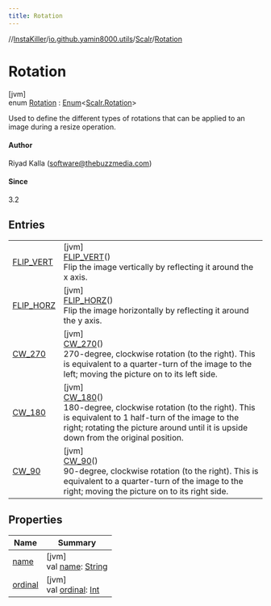 ```yaml
---
title: Rotation
---
```

//[InstaKiller](../../../../index.html)/[io.github.yamin8000.utils](../../index.html)/[Scalr](../index.html)/[Rotation](index.html)



# Rotation



[jvm]\
enum [Rotation](index.html) : [Enum](https://kotlinlang.org/api/latest/jvm/stdlib/kotlin/-enum/index.html)&lt;[Scalr.Rotation](index.html)&gt; 

Used to define the different types of rotations that can be applied to an image during a resize operation.



#### Author



Riyad Kalla (software@thebuzzmedia.com)



#### Since



3.2



## Entries


| | |
|---|---|
| [FLIP_VERT](-f-l-i-p_-v-e-r-t/index.html) | [jvm]<br>[FLIP_VERT](-f-l-i-p_-v-e-r-t/index.html)()<br>Flip the image vertically by reflecting it around the x axis. |
| [FLIP_HORZ](-f-l-i-p_-h-o-r-z/index.html) | [jvm]<br>[FLIP_HORZ](-f-l-i-p_-h-o-r-z/index.html)()<br>Flip the image horizontally by reflecting it around the y axis. |
| [CW_270](-c-w_270/index.html) | [jvm]<br>[CW_270](-c-w_270/index.html)()<br>270-degree, clockwise rotation (to the right). This is equivalent to a quarter-turn of the image to the left; moving the picture on to its left side. |
| [CW_180](-c-w_180/index.html) | [jvm]<br>[CW_180](-c-w_180/index.html)()<br>180-degree, clockwise rotation (to the right). This is equivalent to 1 half-turn of the image to the right; rotating the picture around until it is upside down from the original position. |
| [CW_90](-c-w_90/index.html) | [jvm]<br>[CW_90](-c-w_90/index.html)()<br>90-degree, clockwise rotation (to the right). This is equivalent to a quarter-turn of the image to the right; moving the picture on to its right side. |


## Properties


| Name | Summary |
|---|---|
| [name](-c-w_90/index.html#-372974862%2FProperties%2F863300109) | [jvm]<br>val [name](-c-w_90/index.html#-372974862%2FProperties%2F863300109): [String](https://kotlinlang.org/api/latest/jvm/stdlib/kotlin/-string/index.html) |
| [ordinal](-c-w_90/index.html#-739389684%2FProperties%2F863300109) | [jvm]<br>val [ordinal](-c-w_90/index.html#-739389684%2FProperties%2F863300109): [Int](https://kotlinlang.org/api/latest/jvm/stdlib/kotlin/-int/index.html) |

